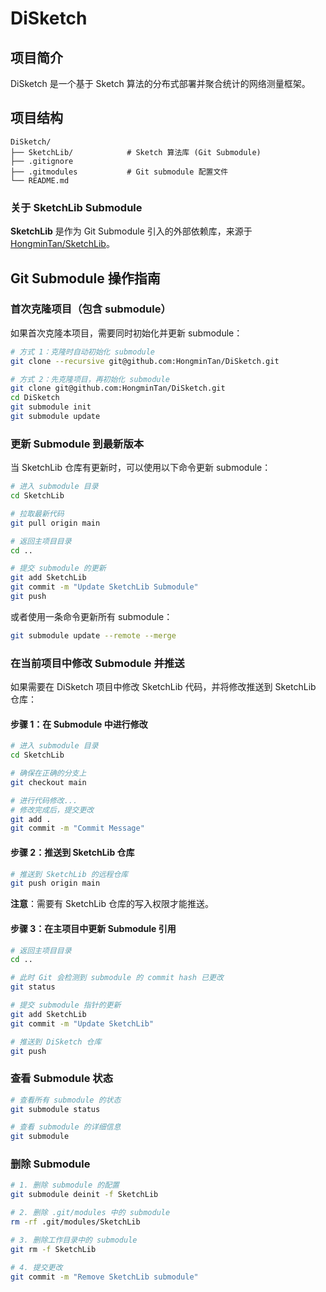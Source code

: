 # DiSketch

## 项目简介

DiSketch 是一个基于 Sketch 算法的分布式部署并聚合统计的网络测量框架。

## 项目结构

```
DiSketch/
├── SketchLib/            # Sketch 算法库 (Git Submodule)
├── .gitignore
├── .gitmodules           # Git submodule 配置文件
└── README.md
```

### 关于 SketchLib Submodule

**SketchLib** 是作为 Git Submodule 引入的外部依赖库，来源于 [HongminTan/SketchLib](https://github.com/HongminTan/SketchLib)。

## Git Submodule 操作指南

### 首次克隆项目（包含 submodule）

如果首次克隆本项目，需要同时初始化并更新 submodule：

```bash
# 方式 1：克隆时自动初始化 submodule
git clone --recursive git@github.com:HongminTan/DiSketch.git

# 方式 2：先克隆项目，再初始化 submodule
git clone git@github.com:HongminTan/DiSketch.git
cd DiSketch
git submodule init
git submodule update
```

### 更新 Submodule 到最新版本

当 SketchLib 仓库有更新时，可以使用以下命令更新 submodule：

```bash
# 进入 submodule 目录
cd SketchLib

# 拉取最新代码
git pull origin main

# 返回主项目目录
cd ..

# 提交 submodule 的更新
git add SketchLib
git commit -m "Update SketchLib Submodule"
git push
```

或者使用一条命令更新所有 submodule：

```bash
git submodule update --remote --merge
```

### 在当前项目中修改 Submodule 并推送

如果需要在 DiSketch 项目中修改 SketchLib 代码，并将修改推送到 SketchLib 仓库：

#### 步骤 1：在 Submodule 中进行修改

```bash
# 进入 submodule 目录
cd SketchLib

# 确保在正确的分支上
git checkout main

# 进行代码修改...
# 修改完成后，提交更改
git add .
git commit -m "Commit Message"
```

#### 步骤 2：推送到 SketchLib 仓库

```bash
# 推送到 SketchLib 的远程仓库
git push origin main
```

**注意**：需要有 SketchLib 仓库的写入权限才能推送。

#### 步骤 3：在主项目中更新 Submodule 引用

```bash
# 返回主项目目录
cd ..

# 此时 Git 会检测到 submodule 的 commit hash 已更改
git status

# 提交 submodule 指针的更新
git add SketchLib
git commit -m "Update SketchLib"

# 推送到 DiSketch 仓库
git push
```

### 查看 Submodule 状态

```bash
# 查看所有 submodule 的状态
git submodule status

# 查看 submodule 的详细信息
git submodule
```

### 删除 Submodule

```bash
# 1. 删除 submodule 的配置
git submodule deinit -f SketchLib

# 2. 删除 .git/modules 中的 submodule
rm -rf .git/modules/SketchLib

# 3. 删除工作目录中的 submodule
git rm -f SketchLib

# 4. 提交更改
git commit -m "Remove SketchLib submodule"
```